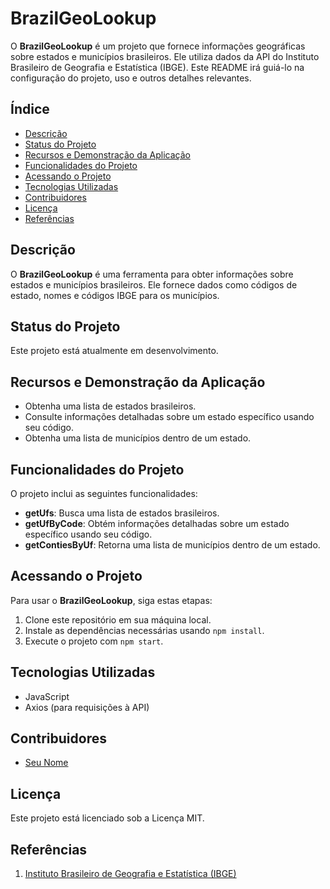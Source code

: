 # BrazilGeoLookup

O **BrazilGeoLookup** é um projeto que fornece informações geográficas sobre estados e municípios brasileiros. Ele utiliza dados da API do Instituto Brasileiro de Geografia e Estatística (IBGE). Este README irá guiá-lo na configuração do projeto, uso e outros detalhes relevantes.

## Índice

- [Descrição](#descrição)
- [Status do Projeto](#status-do-projeto)
- [Recursos e Demonstração da Aplicação](#recursos-e-demonstração-da-aplicação)
- [Funcionalidades do Projeto](#funcionalidades-do-projeto)
- [Acessando o Projeto](#acessando-o-projeto)
- [Tecnologias Utilizadas](#tecnologias-utilizadas)
- [Contribuidores](#contribuidores)
- [Licença](#licença)
- [Referências](#referências)

## Descrição

O **BrazilGeoLookup** é uma ferramenta para obter informações sobre estados e municípios brasileiros. Ele fornece dados como códigos de estado, nomes e códigos IBGE para os municípios.

## Status do Projeto

Este projeto está atualmente em desenvolvimento.

## Recursos e Demonstração da Aplicação

- Obtenha uma lista de estados brasileiros.
- Consulte informações detalhadas sobre um estado específico usando seu código.
- Obtenha uma lista de municípios dentro de um estado.

## Funcionalidades do Projeto

O projeto inclui as seguintes funcionalidades:

- **getUfs**: Busca uma lista de estados brasileiros.
- **getUfByCode**: Obtém informações detalhadas sobre um estado específico usando seu código.
- **getContiesByUf**: Retorna uma lista de municípios dentro de um estado.

## Acessando o Projeto

Para usar o **BrazilGeoLookup**, siga estas etapas:

1. Clone este repositório em sua máquina local.
2. Instale as dependências necessárias usando `npm install`.
3. Execute o projeto com `npm start`.

## Tecnologias Utilizadas

- JavaScript
- Axios (para requisições à API)

## Contribuidores

- [Seu Nome](https://github.com/seunome)

## Licença

Este projeto está licenciado sob a Licença MIT.

## Referências

1. [Instituto Brasileiro de Geografia e Estatística (IBGE)](https://servicodados.ibge.gov.br/api/v1/localidades/estados)
